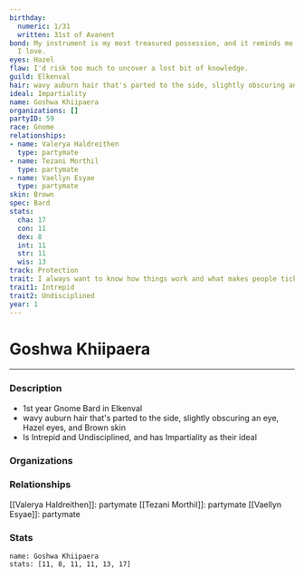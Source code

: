 ```yaml
---
birthday:
  numeric: 1/31
  written: 31st of Avanent
bond: My instrument is my most treasured possession, and it reminds me of someone
  I love.
eyes: Hazel
flaw: I'd risk too much to uncover a lost bit of knowledge.
guild: Elkenval
hair: wavy auburn hair that's parted to the side, slightly obscuring an eye
ideal: Impartiality
name: Goshwa Khiipaera
organizations: []
partyID: 59
race: Gnome
relationships:
- name: Valerya Haldreithen
  type: partymate
- name: Tezani Morthil
  type: partymate
- name: Vaellyn Esyae
  type: partymate
skin: Brown
spec: Bard
stats:
  cha: 17
  con: 11
  dex: 8
  int: 11
  str: 11
  wis: 13
track: Protection
trait: I always want to know how things work and what makes people tick.
trait1: Intrepid
trait2: Undisciplined
year: 1
---
```

# Goshwa Khiipaera
---
### Description
- 1st year Gnome Bard in Elkenval
- wavy auburn hair that's parted to the side, slightly obscuring an eye, Hazel eyes, and Brown skin
- Is Intrepid and Undisciplined, and has Impartiality as their ideal

### Organizations
### Relationships
[[Valerya Haldreithen]]: partymate
[[Tezani Morthil]]: partymate
[[Vaellyn Esyae]]: partymate
### Stats
```statblock
name: Goshwa Khiipaera
stats: [11, 8, 11, 11, 13, 17]
```